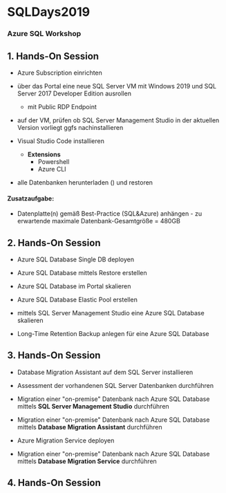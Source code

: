 # SQLDays2019
### Azure SQL Workshop

## 1. **Hands-On Session**

- Azure Subscription einrichten
- über das Portal eine neue SQL Server VM mit Windows 2019 und SQL Server 2017 Developer Edition ausrollen
  - mit Public RDP Endpoint
  
- auf der VM, prüfen ob SQL Server Management Studio in der aktuellen Version vorliegt ggfs nachinstallieren
- Visual Studio Code installieren
  - **Extensions**
    - Powershell
    - Azure CLI
    
- alle Datenbanken herunterladen () und restoren

#### Zusatzaufgabe:
- Datenplatte(n) gemäß Best-Practice (SQL&Azure) anhängen - zu erwartende maximale Datenbank-Gesamtgröße = 480GB

## 2. **Hands-On Session**

- Azure SQL Database Single DB deployen
- Azure SQL Database mittels Restore erstellen
- Azure SQL Database im Portal skalieren

- Azure SQL Database Elastic Pool erstellen

- mittels SQL Server Management Studio eine Azure SQL Database skalieren
    
- Long-Time Retention Backup anlegen für eine Azure SQL Database

## 3. **Hands-On Session**

- Database Migration Assistant auf dem SQL Server installieren
- Assessment der vorhandenen SQL Server Datenbanken durchführen
- Migration einer "on-premise" Datenbank nach Azure SQL Database mittels **SQL Server Management Studio** durchführen
- Migration einer "on-premise" Datenbank nach Azure SQL Database mittels **Database Migration Assistant** durchführen

- Azure Migration Service deployen
- Migration einer "on-premise" Datenbank nach Azure SQL Database mittels **Database Migration Service** durchführen

## 4. **Hands-On Session**
